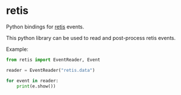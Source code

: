# retis

Python bindings for [retis](https://retis.readthedocs.io/en/stable/) events.

This python library can be used to read and post-process retis events.

Example:

```python
from retis import EventReader, Event

reader = EventReader("retis.data")

for event in reader:
    print(e.show())
```
